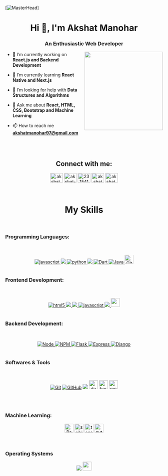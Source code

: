 [![MasterHead](https://www.ameba.com.uy/wp-content/uploads/2016/03/animacion-lobo-2.gif)]

<h1 align="center">Hi 👋, I'm Akshat Manohar</h1>
<h3 align="center">An Enthusiastic Web Developer</h3>

<picture> <img align="right" src="https://camo.githubusercontent.com/0eda36005abd9bf7e72584afc2f6ef1e808a357cb65a07fc2fe5036ba5268df7/68747470733a2f2f692e70696e696d672e636f6d2f6f726967696e616c732f65382f66342f35332f65386634353334363961336563393765636433353464663436356437333931332e676966" width = 250px></picture>


- 🔭 I’m currently working on **React.js and Backend Development**

- 🌱 I’m currently learning **React Native and Next.js**

- 🤝 I’m looking for help with **Data Structures and Algorithms**

- 💬 Ask me about **React, HTML, CSS, Bootstrap and Machine Learning**

- 📫 How to reach me **akshatmanohar97@gmail.com**

<br>
<br>

<h2 align="center">Connect with me:</h2>
<p align="center">
<a href="https://twitter.com/akshat_manohar" target="blank"><img align="center" src="https://raw.githubusercontent.com/rahuldkjain/github-profile-readme-generator/master/src/images/icons/Social/twitter.svg" alt="akshat_manohar" height="30" width="40" /></a>
<a href="https://linkedin.com/in/akshat-manohar" target="blank"><img align="center" src="https://raw.githubusercontent.com/rahuldkjain/github-profile-readme-generator/master/src/images/icons/Social/linked-in-alt.svg" alt="akshat-manohar" height="30" width="40" /></a>
<a href="https://stackoverflow.com/users/23154150" target="blank"><img align="center" src="https://raw.githubusercontent.com/rahuldkjain/github-profile-readme-generator/master/src/images/icons/Social/stack-overflow.svg" alt="23154150" height="30" width="40" /></a>
<a href="https://kaggle.com/akshatmanohar" target="blank"><img align="center" src="https://raw.githubusercontent.com/rahuldkjain/github-profile-readme-generator/master/src/images/icons/Social/kaggle.svg" alt="akshatmanohar" height="30" width="40" /></a>
<a href="https://instagram.com/akshat.manohar" target="blank"><img align="center" src="https://raw.githubusercontent.com/rahuldkjain/github-profile-readme-generator/master/src/images/icons/Social/instagram.svg" alt="akshat.manohar" height="30" width="40" /></a>

</p>

<br>

<h1 align="center">My Skills</h2>
<br>

### Programming Languages:
<br>

<p align="center"> 
  <a href="https://developer.mozilla.org/en-US/docs/Web/JavaScript" target="_blank" rel="noreferrer"> <img src="https://img.shields.io/badge/JavaScript-F7DF1E?style=for-the-badge&logo=javascript&logoColor=black" alt="javascript"/> </a>
  <a href="https://www.typescriptlang.org/" target="_blank" rel="noreferrer"> <img src="https://img.shields.io/badge/TypeScript-007ACC?style=for-the-badge&logo=typescript&logoColor=white"/> </a>
  <a href="https://www.python.org" target="_blank" rel="noreferrer"> <img src="https://img.shields.io/badge/Python-14354C?style=for-the-badge&logo=python&logoColor=white" alt="python"/> </a> 
  <a href="https://www.w3schools.com/cpp/" target="_blank" rel="noreferrer"> <img src="https://img.shields.io/badge/C%2B%2B-00599C?style=for-the-badge&logo=c%2B%2B&logoColor=white"/> </a>
  <a href="#" target="_blank">
    <img alt="Dart" src="https://img.shields.io/badge/Dart-0175C2?style=for-the-badge&logo=dart&logoColor=white">
  </a>
  <a href="https://www.java.com" target="_blank"> 
    <img alt="Java" src="https://img.shields.io/badge/Java-%23007396.svg?style=for-the-badge&logo=java&logoColor=white">
  </a>
  <a href="#"><img alt="Git" src="https://img.shields.io/badge/php-%23777BB4.svg?logo=php&logoColor=white" height="28px"></a>

  <br>
  <br>

  ### Frontend Development:
  <br>

  <p align="center">
    <a href="https://www.w3.org/html/" target="_blank" rel="noreferrer"> <img src="https://img.shields.io/badge/HTML5-E34F26?style=for-the-badge&logo=html5&logoColor=white"         alt="html5"/> 
    </a>
    <a href="https://www.w3schools.com/css/" target="_blank" rel="noreferrer"> <img src="https://img.shields.io/badge/CSS-239120?&style=for-the-badge&logo=css3&logoColor=white"/> 
    </a> 
    <a href="https://getbootstrap.com" target="_blank" rel="noreferrer"> <img src="https://img.shields.io/badge/Bootstrap-563D7C?style=for-the-badge&logo=bootstrap&logoColor=white"/> 
    </a>
    <a href="https://developer.mozilla.org/en-US/docs/Web/JavaScript" target="_blank" rel="noreferrer"> <img src="https://img.shields.io/badge/JavaScript-F7DF1E?style=for-the-badge&logo=javascript&logoColor=black" alt="javascript"/> 
    </a>
    <a href="https://reactjs.org/" target="_blank" rel="noreferrer"> <img src="https://img.shields.io/badge/React-20232A?style=for-the-badge&logo=react&logoColor=61DAFB"/>
    </a> 
    <a href="https://reactnative.dev/" target="_blank" rel="noreferrer"> <img src="https://img.shields.io/badge/React_Native-20232A?style=for-the-        badge&logo=react&logoColor=61DAFB" height="28px"/> 
    </a>

  <br>
  <br>
  
  ### Backend Development:
  <br>

  <p align="center">
    <a href="#" target="_blank">
    <img alt="Node" src="https://img.shields.io/badge/node.js-6DA55F?style=for-the-badge&logo=node.js&logoColor=white">
    </a>
    <a href="#" target="_blank">
    <img alt="NPM" src="https://img.shields.io/badge/NPM-%23000000.svg?style=for-the-badge&logo=npm&logoColor=white">
    </a>
    <a href="#" target="_blank">
    <img alt="Flask" src="https://img.shields.io/badge/flask-%23000.svg?style=for-the-badge&logo=flask&logoColor=white">
    </a>
    <a href="#" target="_blank">
    <img alt="Express" src="https://img.shields.io/badge/express.js-%23404d59.svg?style=for-the-badge&logo=express&logoColor=%2361DAFB">
    </a>
    <a href="#" target="_blank">
    <img alt="Django" src="https://img.shields.io/badge/Django-092E20?style=for-the-badge&logo=django&logoColor=white">
    </a>

  <br>
  <br>

  ### Softwares & Tools
  <br>

  <p align="center">
    <a href="#"><img alt="Git" src="https://img.shields.io/badge/Git%20-%23F05033.svg?style=for-the-badge&logo=git&logoColor=white"></a>
    <a href="#"><img alt="GitHub" src="https://img.shields.io/badge/github-%23181717.svg?style=for-the-badge&logo=github&logoColor=white"></a>
    <a href="#"><img src="https://img.shields.io/badge/figma-%23F24E1E.svg?style=for-the-badge&logo=figma&logoColor=white"/></a>
    <a href="#"><img alt="docker" src="https://img.shields.io/badge/docker-%230db7ed.svg?logo=docker&logoColor=white" height="28px"/></a>
    <a href="#"><img alt="heroku" src="https://img.shields.io/badge/Heroku-430098?style=for-the-badge&logo=heroku&logoColor=white" height="28px"/></a>
    <a href="#"><img alt="mongodb" src="https://img.shields.io/badge/MongoDB-4EA94B?style=for-the-badge&logo=mongodb&logoColor=white" height="28px"/></a>
</p>

<br>
<br>

### Machine Learning:

  <p align="center">
    <a href="#"><img alt="Pandas" src="https://img.shields.io/badge/pandas-%23150458.svg?logo=pandas&logoColor=white" height="28px"></a>
    <a href="#"><img alt="scikit-learn" src="https://img.shields.io/badge/scikit--learn-%23F7931E.svg?logo=scikit-learn&logoColor=white" height="28px"></a>
    <a href="#"><img alt="tensorflow" src="https://img.shields.io/badge/TensorFlow-%23FF6F00.svg?logo=TensorFlow&logoColor=white" height="28px"/></a>
    <a href="#"><img alt="pytorch" src="https://img.shields.io/badge/PyTorch-%23EE4C2C.svg?logo=PyTorch&logoColor=white" height="28px"/></a>
</p>

<br>

### Operating Systems

<p align="center">
    <a href="#"><img src="https://img.shields.io/badge/Linux-FCC624?style=for-the-badge&logo=linux&logoColor=black"></a>
    <a href="#"><img src="https://img.shields.io/badge/mac%20os-000000?logo=macos&logoColor=F0F0F0" height="28px"></a>
</p>




